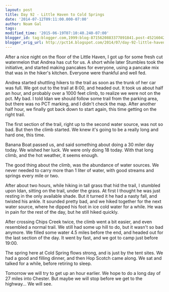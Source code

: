```yaml
---
layout: post
title: Day 92 - Little Haven to Cold Springs
date: '2014-07-12T09:11:00.000-07:00'
author: Noam Gal
tags:
modified_time: '2015-06-19T07:10:40.240-07:00'
blogger_id: tag:blogger.com,1999:blog-8715620883377891841.post-4521604254630391598
blogger_orig_url: http://pct14.blogspot.com/2014/07/day-92-little-haven-to-cold-springs.html
---
```


After a nice night on the floor of the Little Haven, I got up for some fresh cut watermelon that Andrea has cut for us. A short while later Stumbles took the initiative, and started making pancakes for everyone, using a pancake mix that was in the hiker's kitchen. Everyone were thankful and well fed.

Andrea started shuttling hikers to the trail as soon as the trunk of her car was full. We got out to the trail at 8:00, and headed out. It took us about half an hour, and probably over a 1000 feet climb, to realize we were not on the pct. My bad. I told Idan we should follow some trail from the parking area, but there was no PCT marking, and I didn't check the map. After another half hour, we finally got back down to start again, this time getting on the right trail.

The first section of the trail, right up to the second water source, was not so bad. But then the climb started. We knew it's going to be a really long and hard one, this time.

Banana Boat passed us, and said something about doing a 30 miler day today. We wished her luck. We were only doing 18 today. With that long climb, and the hot weather, it seems enough.

The good thing about the climb, was the abundance of water sources. We never needed to carry more than 1 liter of water, with good streams and springs every mile or two.

After about two hours, while hiking in tall grass that hid the trail, I stumbled upon Idan, sitting on the trail, under the grass. At first I thought he was just resting in the only available shade. But it turned it he had a nasty fall, and twisted his ankle. It sounded pretty bad, and we hiked together for the next water source, where he dipped his foot in ice cold water for a while. He was in pain for the rest of the day, but he still hiked quickly.

After crossing Chips Creek twice, the climb went a bit easier, and even resembled a normal trail. We still had some up hill to do, but it wasn't so bad anymore. We filled some water 4.5 miles before the end, and headed out for the last section of the day. It went by fast, and we got to camp just before 19:00.

The spring here at Cold Spring flows strong, and is just by the tent sites. We had a good and filling dinner, and then Hop Scotch came along. We sat and talked for a while, before retiring to sleep.
 
Tomorrow we will try to get up an hour earlier. We hope to do a long day of 27 miles into Chester. But maybe we will stop before we get to the highway... We will see.
